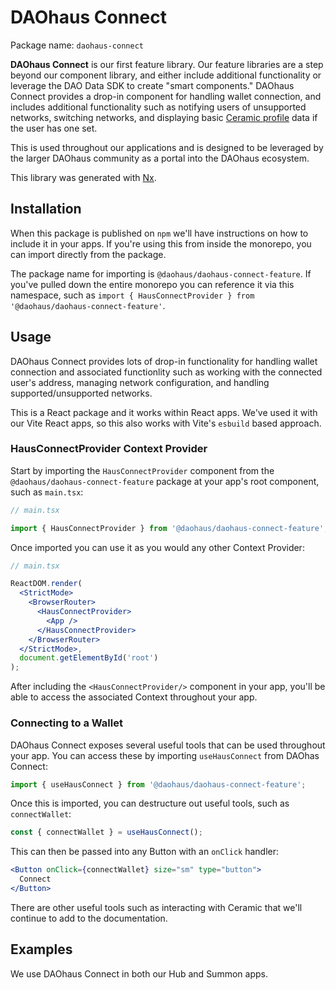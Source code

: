 # DAOhaus Connect

Package name: `daohaus-connect`

**DAOhaus Connect** is our first feature library. Our feature libraries are a step beyond our component library, and either include additional functionality or leverage the DAO Data SDK to create "smart components." DAOhaus Connect provides a drop-in component for handling wallet connection, and includes additional functionality such as notifying users of unsupported networks, switching networks, and displaying basic [Ceramic profile](https://ceramic.network/) data if the user has one set.

This is used throughout our applications and is designed to be leveraged by the larger DAOhaus community as a portal into the DAOhaus ecosystem.

This library was generated with [Nx](https://nx.dev).

## Installation

When this package is published on `npm` we'll have instructions on how to include it in your apps. If you're using this from inside the monorepo, you can import directly from the package.

The package name for importing is `@daohaus/daohaus-connect-feature`. If you've pulled down the entire monorepo you can reference it via this namespace, such as `import { HausConnectProvider } from '@daohaus/daohaus-connect-feature'`.

## Usage

DAOhaus Connect provides lots of drop-in functionality for handling wallet connection and associated functionlity such as working with the connected user's address, managing network configuration, and handling supported/unsupported networks.

This is a React package and it works within React apps. We've used it with our Vite React apps, so this also works with Vite's `esbuild` based approach.

### HausConnectProvider Context Provider

Start by importing the `HausConnectProvider` component from the `@daohaus/daohaus-connect-feature` package at your app's root component, such as `main.tsx`:

```jsx
// main.tsx

import { HausConnectProvider } from '@daohaus/daohaus-connect-feature';
```

Once imported you can use it as you would any other Context Provider:

```jsx
// main.tsx

ReactDOM.render(
  <StrictMode>
    <BrowserRouter>
      <HausConnectProvider>
        <App />
      </HausConnectProvider>
    </BrowserRouter>
  </StrictMode>,
  document.getElementById('root')
);
```

After including the `<HausConnectProvider/>` component in your app, you'll be able to access the associated Context throughout your app.

### Connecting to a Wallet

DAOhaus Connect exposes several useful tools that can be used throughout your app. You can access these by importing `useHausConnect` from DAOhas Connect:

```jsx
import { useHausConnect } from '@daohaus/daohaus-connect-feature';
```

Once this is imported, you can destructure out useful tools, such as `connectWallet`:

```jsx
const { connectWallet } = useHausConnect();
```

This can then be passed into any Button with an `onClick` handler:

```jsx
<Button onClick={connectWallet} size="sm" type="button">
  Connect
</Button>
```

There are other useful tools such as interacting with Ceramic that we'll continue to add to the documentation.

## Examples

We use DAOhaus Connect in both our Hub and Summon apps.
